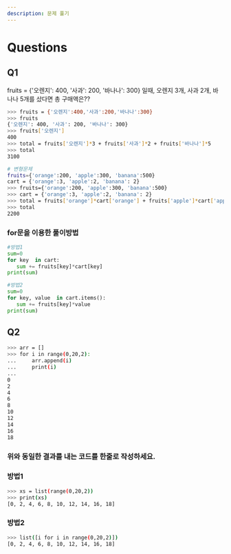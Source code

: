 ```yaml
---
description: 문제 풀기
---
```


# Questions

## Q1

fruits = {'오렌지': 400, '사과': 200, '바나나': 300} 일때, 오렌지 3개, 사과 2개, 바나나 5개를 샀다면 총 구매액은??

```bash
>>> fruits = {'오렌지':400,'사과':200,'바나나':300}
>>> fruits
{'오렌지': 400, '사과': 200, '바나나': 300}
>>> fruits['오렌지']
400
>>> total = fruits['오렌지']*3 + fruits['사과']*2 + fruits['바나나']*5
>>> total
3100
```

```bash
# 변형문제
fruits={'orange':200, 'apple':300, 'banana':500}
cart = {'orange':3, 'apple':2, 'banana': 2}
>>> fruits={'orange':200, 'apple':300, 'banana':500}
>>> cart = {'orange':3, 'apple':2, 'banana': 2}
>>> total = fruits['orange']*cart['orange'] + fruits['apple']*cart['apple'] +fruits['banana']*cart['banana']
>>> total
2200
```

### for문을 이용한 풀이방법

```python
#방법1
sum=0
for key  in cart:
   sum += fruits[key]*cart[key]
print(sum)

#방법2
sum=0
for key, value  in cart.items():
   sum += fruits[key]*value
print(sum)
```

## Q2

```bash
>>> arr = []
>>> for i in range(0,20,2):
...     arr.append(i)
...     print(i)
...
0
2
4
6
8
10
12
14
16
18
```

### 위와 동일한 결과를 내는 코드를 한줄로 작성하세요.

### 방법1

```bash
>>> xs = list(range(0,20,2))
>>> print(xs)
[0, 2, 4, 6, 8, 10, 12, 14, 16, 18]
```

### 방법2

```bash
>>> list([i for i in range(0,20,2)])
[0, 2, 4, 6, 8, 10, 12, 14, 16, 18]
```

